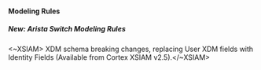 
#### Modeling Rules

##### New: Arista Switch Modeling Rules

<~XSIAM> XDM schema breaking changes, replacing User XDM fields with Identity Fields (Available from Cortex XSIAM v2.5).</~XSIAM>
